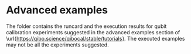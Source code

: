 # Advanced examples

The folder contains the runcard and the execution results for qubit calibration experiments suggested in the advanced examples section of \url{https://qibo.science/qibocal/stable/tutorials}.
The executed examples may not be all the experiments suggested.
